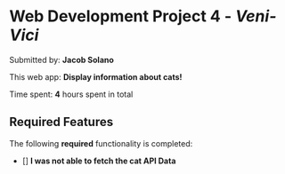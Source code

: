 # Web Development Project 4 - *Veni-Vici*

Submitted by: **Jacob Solano**

This web app: **Display information about cats!**

Time spent: **4** hours spent in total

## Required Features

The following **required** functionality is completed:

- [] **I was not able to fetch the cat API Data**
